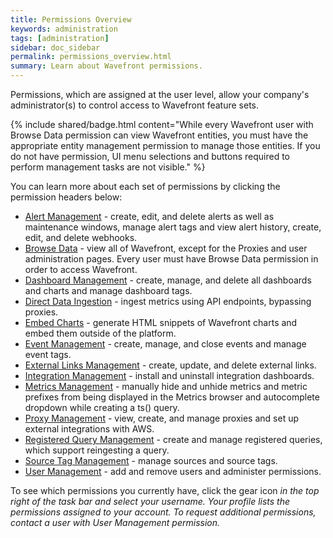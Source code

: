 ```yaml
---
title: Permissions Overview
keywords: administration
tags: [administration]
sidebar: doc_sidebar
permalink: permissions_overview.html
summary: Learn about Wavefront permissions.
---
```


Permissions, which are assigned at the user level, allow your company's administrator(s) to control access to Wavefront feature sets.

{% include shared/badge.html content="While every Wavefront user with Browse Data permission can view Wavefront entities, you must have the appropriate entity management permission to manage those entities. If you do not have permission, UI menu selections and buttons required to perform management tasks are not visible." %}

You can learn more about each set of permissions by clicking the permission headers below:

- [Alert Management](alerts.html) - create, edit, and delete alerts as well as maintenance windows, manage alert tags and view alert history, create, edit, and delete webhooks.
- [Browse Data](permissions_misc.html#browse-data-permission) - view all of Wavefront, except for the Proxies and user administration pages. Every user must have Browse Data permission in order to access Wavefront.
- [Dashboard Management](dashboards_managing.html) - create, manage, and delete all dashboards and charts and manage dashboard tags.
- [Direct Data Ingestion](direct_ingestion.html) - ingest metrics using API endpoints, bypassing proxies.
- [Embed Charts](charts_embedding.html) - generate HTML snippets of Wavefront charts and embed them outside of the platform.
- [Event Management](events.html) - create, manage, and close events and manage event tags.
- [External Links Management](external_links_managing.html) - create, update, and delete external links.
- [Integration Management](integrations.html) - install and uninstall integration dashboards.
- [Metrics Management](metrics_managing.html) - manually hide and unhide metrics and metric prefixes from being displayed in the Metrics browser and autocomplete dropdown while creating a ts() query.
- [Proxy Management](proxies_managing.html) - view, create, and manage proxies and set up external integrations with AWS.
- [Registered Query Management](registered_queries.html) - create and manage registered queries, which support reingesting a query.
- [Source Tag Management](sources_managing.html) - manage sources and source tags.
- [User Management](users_managing.html) - add and remove users and administer permissions.

To see which permissions you currently have, click the gear icon <i class="fa fa-cog"/> in the top right of the task bar and select your username. Your profile lists the permissions assigned to your account. To request additional permissions, contact a user with User Management permission.

